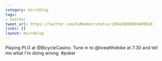 ```yaml
---
category: microblog
tags:
- twitter
tweet_url: https://twitter.com/ExMember/status/296420890659409920
links: []
layout: microblog
---
```

Playing PLO at @BicycleCasino. Tune in to @liveatthebike at 7:30 and tell me what I'm doing wrong. #poker
